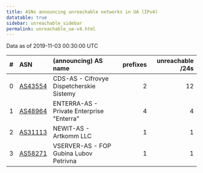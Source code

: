```yaml
---
title: ASNs announcing unreachable networks in UA (IPv4)
datatable: true
sidebar: unreachable_sidebar
permalink: unreachable_ua-v4.html
---
```


Data as of 2019-11-03 00:30:00 UTC


<div class="datatable-begin"></div>

|   # | ASN                                    | (announcing) AS name                      |   prefixes |   unreachable /24s |
|----:|:---------------------------------------|:------------------------------------------|-----------:|-------------------:|
|   0 | [AS43554](unreachable_AS43554-v4.html) | CDS-AS - Cifrovye Dispetcherskie Sistemy  |          2 |                 12 |
|   1 | [AS48964](unreachable_AS48964-v4.html) | ENTERRA-AS - Private Enterprise "Enterra" |          4 |                  4 |
|   2 | [AS31113](unreachable_AS31113-v4.html) | NEWIT-AS - Artkomm LLC                    |          1 |                  1 |
|   3 | [AS58271](unreachable_AS58271-v4.html) | VSERVER-AS - FOP Gubina Lubov Petrivna    |          1 |                  1 |

<div class="datatable-end"></div>